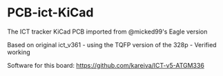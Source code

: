 # PCB-ict-KiCad
The ICT tracker KiCad PCB imported from @micked99's Eagle version

Based on original ict_v361 - using the TQFP version of the 328p - Verified working

Software for this board: https://github.com/kareiva/ICT-v5-ATGM336
